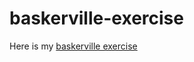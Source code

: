 # baskerville-exercise
Here is my [baskerville exercise](https://github.com/chriskeno/baskerville-exercise/baskerville-exercise.html)
